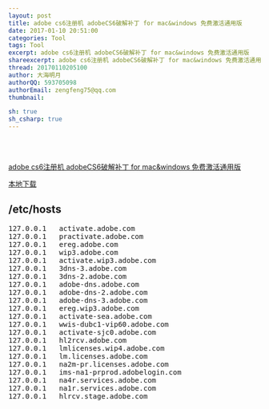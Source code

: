```yaml
---
layout: post
title: adobe cs6注册机 adobeCS6破解补丁 for mac&windows 免费激活通用版
date: 2017-01-10 20:51:00
categories: Tool
tags: Tool
excerpt: adobe cs6注册机 adobeCS6破解补丁 for mac&windows 免费激活通用版
shareexcerpt: adobe cs6注册机 adobeCS6破解补丁 for mac&windows 免费激活通用版
thread: 20170110205100
author: 大海明月
authorQQ: 593705098
authorEmail: zengfeng75@qq.com
thumbnail: 

sh: true
sh_csharp: true
---
```



<br>
<br>
<p><a href="http://www.jb51.net/softs/57133.html" target="_blank" >adobe cs6注册机 adobeCS6破解补丁 for mac&windows 免费激活通用版</a></p>
<p><a href="/assets/down/adobe_cs6_key_jb51.rar" target="_blank" >本地下载</a></p>




<h2 class="nav1">/etc/hosts </h2>

<pre>
127.0.0.1	activate.adobe.com
127.0.0.1	practivate.adobe.com
127.0.0.1	ereg.adobe.com
127.0.0.1	wip3.adobe.com
127.0.0.1	activate.wip3.adobe.com
127.0.0.1	3dns-3.adobe.com
127.0.0.1	3dns-2.adobe.com
127.0.0.1	adobe-dns.adobe.com
127.0.0.1	adobe-dns-2.adobe.com
127.0.0.1	adobe-dns-3.adobe.com
127.0.0.1	ereg.wip3.adobe.com
127.0.0.1	activate-sea.adobe.com
127.0.0.1	wwis-dubc1-vip60.adobe.com
127.0.0.1	activate-sjc0.adobe.com
127.0.0.1	hl2rcv.adobe.com
127.0.0.1	lmlicenses.wip4.adobe.com
127.0.0.1	lm.licenses.adobe.com
127.0.0.1	na2m-pr.licenses.adobe.com
127.0.0.1	ims-na1-prprod.adobelogin.com
127.0.0.1	na4r.services.adobe.com
127.0.0.1	na1r.services.adobe.com
127.0.0.1	hlrcv.stage.adobe.com
</pre>